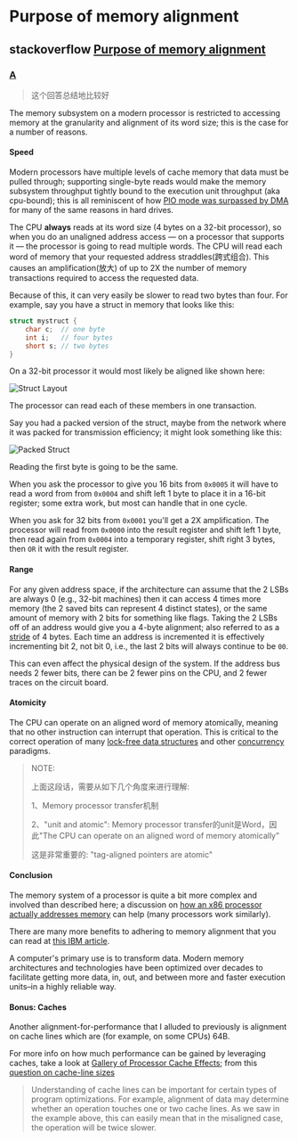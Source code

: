 # Purpose of memory alignment

## stackoverflow [Purpose of memory alignment](https://stackoverflow.com/questions/381244/purpose-of-memory-alignment)

### [A](https://stackoverflow.com/a/381368)

> 这个回答总结地比较好

The memory subsystem on a modern processor is restricted to accessing memory at the granularity and alignment of its word size; this is the case for a number of reasons.

#### Speed

Modern processors have multiple levels of cache memory that data must be pulled through; supporting single-byte reads would make the memory subsystem throughput tightly bound to the execution unit throughput (aka cpu-bound); this is all reminiscent of how [PIO mode was surpassed by DMA](http://www.differencebetween.net/technology/difference-between-dma-and-pio/) for many of the same reasons in hard drives.

The CPU **always** reads at its word size (4 bytes on a 32-bit processor), so when you do an unaligned address access — on a processor that supports it — the processor is going to read multiple words. The CPU will read each word of memory that your requested address straddles(跨式组合). This causes an amplification(放大) of up to 2X the number of memory transactions required to access the requested data.

Because of this, it can very easily be slower to read two bytes than four. For example, say you have a struct in memory that looks like this:

```C++
struct mystruct {
    char c;  // one byte
    int i;   // four bytes
    short s; // two bytes
}
```

On a 32-bit processor it would most likely be aligned like shown here:

![Struct Layout](https://i.stack.imgur.com/Vkg0j.png)

The processor can read each of these members in one transaction.

Say you had a packed version of the struct, maybe from the network where it was packed for transmission efficiency; it might look something like this:

![Packed Struct](https://i.stack.imgur.com/Ebcwt.png)

Reading the first byte is going to be the same.

When you ask the processor to give you 16 bits from `0x0005` it will have to read a word from from `0x0004` and shift left 1 byte to place it in a 16-bit register; some extra work, but most can handle that in one cycle.

When you ask for 32 bits from `0x0001` you'll get a 2X amplification. The processor will read from `0x0000` into the result register and shift left 1 byte, then read again from `0x0004` into a temporary register, shift right 3 bytes, then `OR` it with the result register.

#### Range

For any given address space, if the architecture can assume that the 2 LSBs are always 0 (e.g., 32-bit machines) then it can access 4 times more memory (the 2 saved bits can represent 4 distinct states), or the same amount of memory with 2 bits for something like flags. Taking the 2 LSBs off of an address would give you a 4-byte alignment; also referred to as a [stride](http://en.wikipedia.org/wiki/Stride_of_an_array) of 4 bytes. Each time an address is incremented it is effectively incrementing bit 2, not bit 0, i.e., the last 2 bits will always continue to be `00`.

This can even affect the physical design of the system. If the address bus needs 2 fewer bits, there can be 2 fewer pins on the CPU, and 2 fewer traces on the circuit board.

#### Atomicity

The CPU can operate on an aligned word of memory atomically, meaning that no other instruction can interrupt that operation. This is critical to the correct operation of many [lock-free data structures](http://kukuruku.co/hub/cpp/lock-free-data-structures-basics-atomicity-and-atomic-primitives) and other [concurrency](http://www.sciencedirect.com/science/article/pii/0304397588900965) paradigms.

> NOTE: 
>
> 上面这段话，需要从如下几个角度来进行理解:
>
> 1、Memory processor transfer机制
>
> 2、"unit and atomic": Memory processor transfer的unit是Word，因此"The CPU can operate on an aligned word of memory atomically"
>
> 这是非常重要的: "tag-aligned pointers are atomic"

#### Conclusion

The memory system of a processor is quite a bit more complex and involved than described here; a discussion on [how an x86 processor actually addresses memory](http://www.rcollins.org/articles/pmbasics/tspec_a1_doc.html) can help (many processors work similarly).

There are many more benefits to adhering to memory alignment that you can read at [this IBM article](http://www.ibm.com/developerworks/library/pa-dalign/).

A computer's primary use is to transform data. Modern memory architectures and technologies have been optimized over decades to facilitate getting more data, in, out, and between more and faster execution units–in a highly reliable way.

#### Bonus: Caches

Another alignment-for-performance that I alluded to previously is alignment on cache lines which are (for example, on some CPUs) 64B.

For more info on how much performance can be gained by leveraging caches, take a look at [Gallery of Processor Cache Effects](http://igoro.com/archive/gallery-of-processor-cache-effects/); from this [question on cache-line sizes](https://stackoverflow.com/questions/14707803/line-size-of-l1-and-l2-caches) 

> Understanding of cache lines can be important for certain types of program optimizations. For example, alignment of data may determine whether an operation touches one or two cache lines. As we saw in the example above, this can easily mean that in the misaligned case, the operation will be twice slower.
